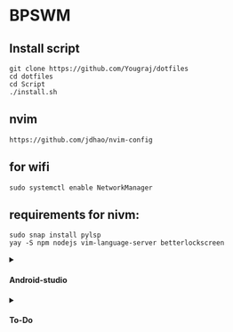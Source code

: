 # BPSWM




## Install script
```
git clone https://github.com/Yougraj/dotfiles
cd dotfiles
cd Script
./install.sh
```

## nvim
```
https://github.com/jdhao/nvim-config
```

## for wifi
```
sudo systemctl enable NetworkManager
````

## requirements for nivm:
```
sudo snap install pylsp
yay -S npm nodejs vim-language-server betterlockscreen
```
<details>
<summary><h4>Android-studio</h4></summary>

## To run android-studio smothly
```
sudo _JAVA_AWT_WM_NONREPARENTING=1 android-studio
```
</details>
<details>
<summary><h4>To-Do</h4></summary>

- [ ] Making an automated script
- [ ] Theme script

</details>

